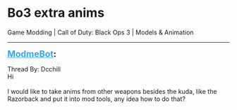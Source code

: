# Bo3 extra anims
Game Modding | Call of Duty: Black Ops 3 | Models & Animation

---
<strong style="font-size: 1.4em;"><span style="text-decoration: underline;text-decoration-color: #34a7f9;"><span style="color:#34a7f9;">ModmeBot</span></span>:</strong>

<p>Thread By: Dcchill<br />Hi<br /><br />I would like to take anims from other weapons besides the kuda, like the Razorback and put it into mod tools, any idea how to do that?</p>
